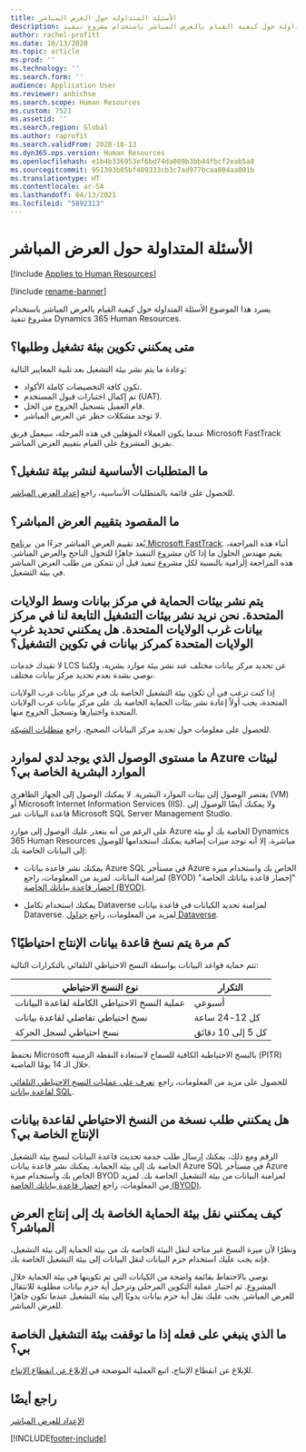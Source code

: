 ```yaml
---
title: الأسئلة المتداولة حول العرض المباشر
description: يسرد هذا الموضوع الأسئلة المتداولة حول كيفية القيام بالعرض المباشر باستخدام مشروع تنفيذ Dynamics 365 Human Resources.
author: rachel-profitt
ms.date: 10/13/2020
ms.topic: article
ms.prod: ''
ms.technology: ''
ms.search.form: ''
audience: Application User
ms.reviewer: anbichse
ms.search.scope: Human Resources
ms.custom: 7521
ms.assetid: ''
ms.search.region: Global
ms.author: raprofit
ms.search.validFrom: 2020-10-13
ms.dyn365.ops.version: Human Resources
ms.openlocfilehash: e1b4b336953ef6bd74da009b3bb44fbcf2eab5a8
ms.sourcegitcommit: 951393b05bf409333cb3c7ad977bcaa804aa801b
ms.translationtype: HT
ms.contentlocale: ar-SA
ms.lasthandoff: 04/13/2021
ms.locfileid: "5892313"
---
```

# <a name="go-live-faq"></a>الأسئلة المتداولة حول العرض المباشر 

[!include [Applies to Human Resources](../includes/applies-to-hr.md)]

[!include [rename-banner](~/includes/cc-data-platform-banner.md)]

يسرد هذا الموضوع الأسئلة المتداولة حول كيفية القيام بالعرض المباشر باستخدام مشروع تنفيذ Dynamics 365 Human Resources. 

## <a name="when-can-i-configure-and-request-my-production-environment"></a>متى يمكنني تكوين بيئة تشغيل وطلبها؟ 

وعادة ما يتم نشر بيئة التشغيل بعد تلبية المعايير التالية:

- تكون كافة التخصيصات كاملة الأكواد.
- تم إكمال اختبارات قبول المستخدم (UAT).
- قام العميل بتسجيل الخروج من الحل.
- لا توجد مشكلات حظر عن العرض المباشر. 

عندما يكون العملاء المؤهلين في هذه المرحلة، سيعمل فريق Microsoft FastTrack بفريق المشروع على القيام بتقييم العرض المباشر. 

## <a name="what-are-the-prerequisites-to-deploying-a-production-environment"></a>ما المتطلبات الأساسية لنشر بيئة تشغيل؟ 

للحصول على قائمة بالمتطلبات الأساسية، راجع [إعداد العرض المباشر](hr-admin-go-live-prepare.md). 

## <a name="what-is-a-go-live-assessment"></a>ما المقصود بتقييم العرض المباشر؟  

يُعد تقييم العرض المباشر جزءًا من  [برنامج Microsoft FastTrack](/dynamics365/fasttrack/). أثناء هذه المراجعة، يقيم مهندس الحلول ما إذا كان مشروع التنفيذ جاهزًا للتحول الناجح والعرض المباشر. هذه المراجعة إلزامية بالنسبة لكل مشروع تنفيذ قبل أن تتمكن من طلب العرض المباشر في بيئة التشغيل. 

## <a name="our-sandbox-environments-are-deployed-in-the-central-us-datacenter-we-want-our-production-environments-to-be-deployed-in-the-west-us-datacenter-can-i-select-west-us-as-the-datacenter-in-my-production-configuration"></a>يتم نشر بيئات الحماية في مركز بيانات وسط الولايات المتحدة. نحن نريد نشر بيئات التشغيل التابعة لنا في مركز بيانات غرب الولايات المتحدة. هل يمكنني تحديد غرب الولايات المتحدة كمركز بيانات في تكوين التشغيل؟ 

لا تقيدك خدمات LCS عن تحديد مركز بيانات مختلف عند نشر بيئة موارد بشرية، ولكننا نوصي بشدة بعدم تحديد مركز بيانات مختلف.  

إذا كنت ترغب في أن تكون بيئة التشغيل الخاصة بك في مركز بيانات غرب الولايات المتحدة، يجب أولاً إعادة نشر بيئات الحماية الخاصة بك على مركز بيانات غرب الولايات المتحدة واختبارها وتسجيل الخروج منها. 

للحصول على معلومات حول تحديد مركز البيانات الصحيح، راجع [متطلبات الشبكة](../fin-ops-core/fin-ops/get-started/system-requirements.md#network-requirements). 

## <a name="what-level-of-access-do-i-have-to-the-azure-resources-for-my-human-resources-environments"></a>ما مستوى الوصول الذي يوجد لدي لموارد Azure لبيئات الموارد البشرية الخاصة بي؟  

يقتصر الوصول إلى بيئات الموارد البشرية. لا يمكنك الوصول إلى الجهاز الظاهري (VM) أو Microsoft Internet Information Services (IIS). ولا يمكنك أيضًا الوصول إلى قاعدة البيانات عبر Microsoft SQL Server Management Studio. 

على الرغم من أنه يتعذر عليك الوصول إلى موارد Azure الخاصة بك أو بيئة Dynamics 365 Human Resources مباشرة، إلا أنه توجد ميزات إضافية يمكنك استخدامها للوصول إلى البيانات الخاصة بك:

- يمكنك نشر قاعدة بيانات Azure SQL في مستأجر Azure الخاص بك واستخدام ميزة "‏‫إحضار قاعدة بياناتك الخاصة" (BYOD) لمزامنة البيانات. لمزيد من المعلومات، راجع [إحضار قاعدة بياناتك الخاصة‬ (BYOD)](../fin-ops-core/dev-itpro/analytics/export-entities-to-your-own-database.md).

- يمكنك استخدام تكامل Dataverse لمزامنة تحديد الكيانات في قاعدة بيانات Dataverse. لمزيد من المعلومات، راجع [جداول Dataverse](hr-developer-entities.md). 

## <a name="how-often-is-my-production-database-backed-up"></a>كم مرة يتم نسخ قاعدة بيانات الإنتاج احتياطيًا؟ 

تتم حماية قواعد البيانات بواسطة النسخ الاحتياطي التلقائي بالتكرارات التالية:

| نوع النسخ الاحتياطي | التكرار |
| --- | --- |
| عملية النسخ الاحتياطي الكاملة لقاعدة البيانات‬ | أسبوعي |
| نسخ احتياطي تفاضلي لقاعدة بيانات | كل 12-24 ساعة |
| نسخ احتياطي لسجل الحركة | كل 5 إلى 10 دقائق |

تحتفظ Microsoft بالنسخ الاحتياطية الكافية للسماح لاستعادة النقطة الزمنية (PITR) خلال الـ 14 يومًا الماضية. 

للحصول على مزيد من المعلومات، راجع  [تعرف على عمليات النسخ الاحتياطي التلقائي لقاعدة بيانات SQL](/azure/azure-sql/database/automated-backups-overview?tabs=single-database). 

## <a name="can-i-request-a-copy-of-the-backup-of-my-production-database"></a>هل يمكنني طلب نسخة من النسخ الاحتياطي لقاعدة بيانات الإنتاج الخاصة بي؟ 

الرقم ومع ذلك، يمكنك إرسال طلب خدمة تحديث قاعدة البيانات لنسخ بيئة التشغيل الخاصة بك إلى بيئة الحماية. يمكنك نشر قاعدة بيانات Azure SQL في مستأجر Azure الخاص بك واستخدام ميزة BYOD لمزامنة البيانات من بيئة التشغيل الخاصة بك. لمزيد من المعلومات، راجع [إحضار قاعدة بياناتك الخاصة‬ (BYOD)](../fin-ops-core/dev-itpro/analytics/export-entities-to-your-own-database.md). 

## <a name="how-do-i-move-my-sandbox-environment-to-production-for-go-live"></a>كيف يمكنني نقل بيئة الحماية الخاصة بك إلى إنتاج العرض المباشر؟ 

ونظرًا لأن ميزة النسخ غير متاحة لنقل البيئة الخاصة بك من بيئة الحماية إلى بيئة التشغيل، فإنه يجب عليك استخدام حزم البيانات لنقل البيانات إلى بيئة التشغيل الخاصة بك.  

نوصي بالاحتفاظ بقائمة واضحة من الكيانات التي تم تكوينها في بيئة الحماية خلال المشروع. ثم اختبار عملية التكوين المرحلي وترحيل أية حزم بيانات مطلوبة للانتقال للعرض المباشر. يجب عليك نقل أية حزم بيانات يدويًا إلى بيئة التشغيل عندما تكون جاهزًا للعرض المباشر. 

## <a name="what-should-i-do-if-my-production-environment-is-down"></a>ما الذي ينبغي على فعله إذا ما توقفت بيئة التشغيل الخاصة بي؟ 

للإبلاغ عن انقطاع الإنتاج، اتبع العملية الموضحة في [الإبلاغ عن انقطاع الإنتاج](../fin-ops-core/dev-itpro/lifecycle-services/report-production-outage.md). 

 ## <a name="see-also"></a>راجع أيضًا

 [الإعداد للعرض المباشر](hr-admin-go-live-prepare.md)


[!INCLUDE[footer-include](../includes/footer-banner.md)]